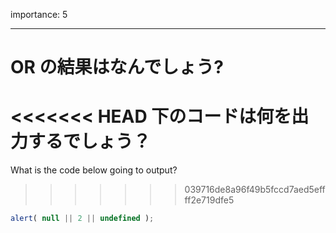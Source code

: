 importance: 5

---

# OR の結果はなんでしょう?

<<<<<<< HEAD
下のコードは何を出力するでしょう？
=======
What is the code below going to output?
>>>>>>> 039716de8a96f49b5fccd7aed5effff2e719dfe5

```js
alert( null || 2 || undefined );
```
